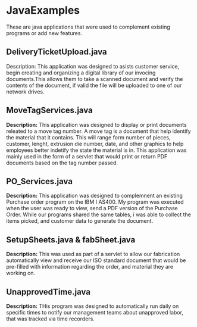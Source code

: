 # JavaExamples


These are java applications that were used to complement existing programs or add new features.


## DeliveryTicketUpload.java

Description: This application was designed to asists customer service, begin creating and organizing a digital library of our invocing documents.This allows them to take a scanned document and verify the contents of the document, if valid the file will be uploaded to one of our network drives. 


## MoveTagServices.java	

**Description:** This application was designed to display or print documents releated to a move tag number. A move tag is a document that help identify the material that it contains. This will range form number of pieces, customer, lenght, extrusion die number, date, and other graphics to help employees better indetify the state the material is in. This application was mainly used in the form of a servlet that would print or return PDF documents based on the tag number passed. 

## PO_Services.java	

**Description:** This application was designed to complemnent an existing Purchase order program on the IBM I AS400. My program was executed when the user was ready to view, send a PDF version of the Purchase Order. While our programs shared the same tables, i was able to collect the items picked, and customer data to generate the document.


## SetupSheets.java	& fabSheet.java

**Description:** This was used as part of a servlet to allow our fabrication automatically view and receive our ISO standard document that would be pre-filled with information regarding the order, and material they are working on. 

## UnapprovedTime.java

**Description:** THis program was designed to automatically run daily on specific times to notify our management teams about unapproved labor, that was tracked via time recorders. 

